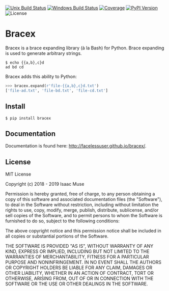 [![Unix Build Status][travis-image]][travis-link]
[![Windows Build Status][appveyor-image]][appveyor-link]
[![Coverage][codecov-image]][codecov-link]
[![PyPI Version][pypi-image]][pypi-link]
![License][license-image-mit]
# Bracex

Bracex is a brace expanding library (à la Bash) for Python. Brace expanding is used to generate arbitrary strings.


```console
$ echo {{a,b},c}d
ad bd cd
```

Bracex adds this ability to Python:

```python
>>> bracex.expand(r'file-{{a,b},c}d.txt')
['file-ad.txt', 'file-bd.txt', 'file-cd.txt']
```

## Install

```console
$ pip install bracex
```

## Documentation

Documentation is found here: http://facelessuser.github.io/bracex/.

## License

MIT License

Copyright (c) 2018 - 2019 Isaac Muse

Permission is hereby granted, free of charge, to any person obtaining a copy
of this software and associated documentation files (the "Software"), to deal
in the Software without restriction, including without limitation the rights
to use, copy, modify, merge, publish, distribute, sublicense, and/or sell
copies of the Software, and to permit persons to whom the Software is
furnished to do so, subject to the following conditions:

The above copyright notice and this permission notice shall be included in all
copies or substantial portions of the Software.

THE SOFTWARE IS PROVIDED "AS IS", WITHOUT WARRANTY OF ANY KIND, EXPRESS OR
IMPLIED, INCLUDING BUT NOT LIMITED TO THE WARRANTIES OF MERCHANTABILITY,
FITNESS FOR A PARTICULAR PURPOSE AND NONINFRINGEMENT. IN NO EVENT SHALL THE
AUTHORS OR COPYRIGHT HOLDERS BE LIABLE FOR ANY CLAIM, DAMAGES OR OTHER
LIABILITY, WHETHER IN AN ACTION OF CONTRACT, TORT OR OTHERWISE, ARISING FROM,
OUT OF OR IN CONNECTION WITH THE SOFTWARE OR THE USE OR OTHER DEALINGS IN THE
SOFTWARE.

[codecov-image]: https://img.shields.io/codecov/c/github/facelessuser/bracex/master.svg
[codecov-link]: https://codecov.io/github/facelessuser/bracex
[travis-image]: https://img.shields.io/travis/facelessuser/bracex/master.svg?label=Unix%20Build
[travis-link]: https://travis-ci.org/facelessuser/bracex
[appveyor-image]: https://img.shields.io/appveyor/ci/facelessuser/bracex/master.svg?label=Windows%20Build&logo=appveyor
[appveyor-link]: https://ci.appveyor.com/project/facelessuser/bracex
[pypi-image]: https://img.shields.io/pypi/v/bracex.svg
[pypi-link]: https://pypi.python.org/pypi/bracex
[license-image-mit]: https://img.shields.io/badge/license-MIT-blue.svg
